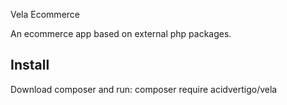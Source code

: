 Vela Ecommerce

An ecommerce app based on external php packages.

## Install

Download composer and run:
composer require acidvertigo/vela

